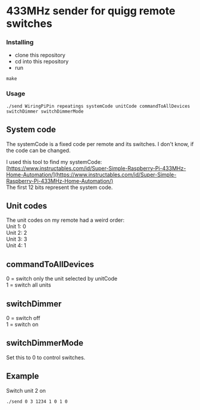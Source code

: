 # 433MHz sender for quigg remote switches

### Installing
* clone this repository
* cd into this repository
* run
```
make
```

### Usage
```
./send WiringPiPin repeatings systemCode unitCode commandToAllDevices switchDimmer switchDimmerMode
```

## System code
The systemCode is a fixed code per remote and its switches. I don't know, if the code can be changed.

I used this tool to find my systemCode: [https://www.instructables.com/id/Super-Simple-Raspberry-Pi-433MHz-Home-Automation/](https://www.instructables.com/id/Super-Simple-Raspberry-Pi-433MHz-Home-Automation/)<br />
The first 12 bits represent the system code.

## Unit codes
The unit codes on my remote had a weird order:<br />
Unit 1: 0<br />
Unit 2: 2<br />
Unit 3: 3<br />
Unit 4: 1

## commandToAllDevices
0 = switch only the unit selected by unitCode<br />
1 = switch all units

## switchDimmer
0 = switch off<br />
1 = switch on

## switchDimmerMode
Set this to 0 to control switches.

## Example
Switch unit 2 on
```
./send 0 3 1234 1 0 1 0
```